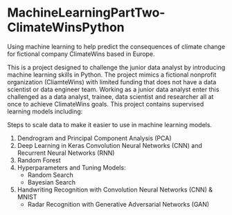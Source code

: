 # MachineLearningPartTwo-ClimateWinsPython
Using machine learning to help predict the consequences of climate change for fictional company ClimateWins based in Europe.

This is a project designed to challenge the junior data analyst by introducing machine learning skills in Python. The project mimics a fictional nonprofit organization (CliamteWins) with limited funding that does not have a data scientist or data engineer team. Working as a junior data analyst enter this challenged as a data analyst, trainee, data scientist and researcher all at once to achieve ClimateWins goals. This project contains supervised learning models including:

Steps to scale data to make it easier to use in machine learning models.
1. Dendrogram and Principal Component Analysis (PCA)
2. Deep Learning in Keras Convolution Neural Networks (CNN) and Recurrent Neural Networks (RNN)
3. Random Forest
4. Hyperparameters and Tuning Models:
    - Random Search
    - Bayesian Search
5. Handwriting Recognition with Convolution Neural Networks (CNN) & MNIST
    - Radar Recognition with Generative Adversarial Networks (GAN)
